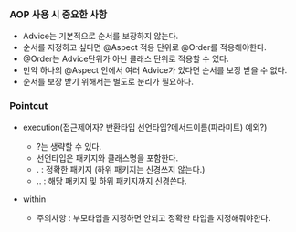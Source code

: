 ### AOP 사용 시 중요한 사항
- Advice는 기본적으로 순서를 보장하지 않는다.
- 순서를 지정하고 싶다면 @Aspect 적용 단위로 @Order를 적용해야한다.
- @Order는 Advice단위가 아닌 클래스 단위로 적용할 수 있다.
- 만약 하나의 @Aspect 안에서 여러 Advice가 있다면 순서를 보장 받을 수 없다.
- 순서를 보장 받기 위해서는 별도로 분리가 필요하다.


### Pointcut
- execution(접근제어자? 반환타입 선언타입?메서드이름(파라미트) 예외?)
    - ?는 생략할 수 있다.
    - 선언타입은 패키지와 클래스명을 포함한다.
    - .  : 정확한 패키지 (하위 패키지는 신경쓰지 않는다.)
    - .. : 해당 패키지 및 하위 패키지까지 신경쓴다.

- within
    - 주의사항 : 부모타입을 지정하면 안되고 정확한 타입을 지정해줘야한다.